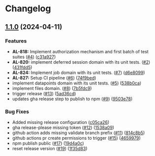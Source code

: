 # Changelog

## [1.1.0](https://github.com/tagshelfsrl/alfred-node/compare/v1.0.0...v1.1.0) (2024-04-11)


### Features

* **AL-818:** Implement authorization mechanism and first batch of test suites ([#4](https://github.com/tagshelfsrl/alfred-node/issues/4)) ([c31a927](https://github.com/tagshelfsrl/alfred-node/commit/c31a927a8388a65547def1bab0aa30df1eed61aa))
* **AL-820:** implement deferred session domain with its unit tests. ([#2](https://github.com/tagshelfsrl/alfred-node/issues/2)) ([431fdd5](https://github.com/tagshelfsrl/alfred-node/commit/431fdd555acc0b148c283bd41bc32e8d900c7799))
* **AL-824:** Implement job domain with its unit tests. ([#7](https://github.com/tagshelfsrl/alfred-node/issues/7)) ([d6e8099](https://github.com/tagshelfsrl/alfred-node/commit/d6e8099b82ee31d8f8204b09ffa578ac7cf1ffcb))
* **AL-827:** Setup CI pipeline ([#6](https://github.com/tagshelfsrl/alfred-node/issues/6)) ([74f9bed](https://github.com/tagshelfsrl/alfred-node/commit/74f9bed2c7450a37d0d5c0aa24ba1717f1ea806e))
* implement datapoints domain with its unit tests. ([#5](https://github.com/tagshelfsrl/alfred-node/issues/5)) ([538b0ca](https://github.com/tagshelfsrl/alfred-node/commit/538b0ca84f695354ccf8358b6196d80394e2661e))
* implement files domain. ([#8](https://github.com/tagshelfsrl/alfred-node/issues/8)) ([7b5fdc9](https://github.com/tagshelfsrl/alfred-node/commit/7b5fdc99f6e393992683f19f7c3790a446f63dce))
* trigger release ([#13](https://github.com/tagshelfsrl/alfred-node/issues/13)) ([5ad36cd](https://github.com/tagshelfsrl/alfred-node/commit/5ad36cd23bd5d0a30491fe5227ab3dccdedb0f3f))
* updates gha release step to publish to npm ([#9](https://github.com/tagshelfsrl/alfred-node/issues/9)) ([9503e78](https://github.com/tagshelfsrl/alfred-node/commit/9503e7885f5819e340732e8a8d4ba0690f2971de))


### Bug Fixes

* Added missing release configuration ([c05ca26](https://github.com/tagshelfsrl/alfred-node/commit/c05ca26919bddd99bb16bcb79a30f249f8a2e288))
* gha release-please missing token ([#12](https://github.com/tagshelfsrl/alfred-node/issues/12)) ([1538a09](https://github.com/tagshelfsrl/alfred-node/commit/1538a09e4fd3c6aa269b39aa6c6ba1784c38f195))
* github action adds missing validate branch prefix ([#11](https://github.com/tagshelfsrl/alfred-node/issues/11)) ([814c8b5](https://github.com/tagshelfsrl/alfred-node/commit/814c8b580755cfea732e74b913f9393610833e6a))
* github actions pr create permissions to trigger ([#15](https://github.com/tagshelfsrl/alfred-node/issues/15)) ([4659979](https://github.com/tagshelfsrl/alfred-node/commit/46599791102f71096b14500303e00c0c3ca6f9ae))
* npm publish public ([#17](https://github.com/tagshelfsrl/alfred-node/issues/17)) ([19d4a0c](https://github.com/tagshelfsrl/alfred-node/commit/19d4a0cde08a92d1ff52a9886b0e6adec76a62e5))
* reset release version ([#19](https://github.com/tagshelfsrl/alfred-node/issues/19)) ([1f35d83](https://github.com/tagshelfsrl/alfred-node/commit/1f35d835cdf8588b44f6fbfe04709c1d1b99ab61))
